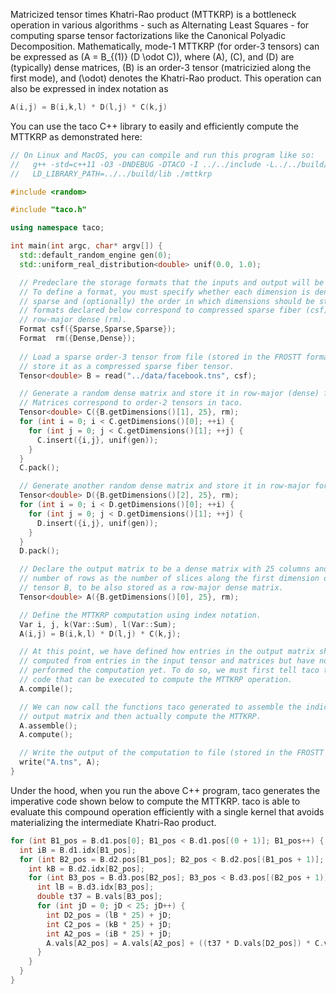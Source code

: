 Matricized tensor times Khatri-Rao product (MTTKRP) is a bottleneck operation in various algorithms - such as Alternating Least Squares - for computing sparse tensor factorizations like the Canonical Polyadic Decomposition. Mathematically, mode-1 MTTKRP (for order-3 tensors) can be expressed as \(A = B_{(1)} (D \odot C)\), where \(A\), \(C\), and \(D\) are (typically) dense matrices, \(B\) is an order-3 tensor (matricizied along the first mode), and \(\odot\) denotes the Khatri-Rao product. This operation can also be expressed in index notation as 

```c++
A(i,j) = B(i,k,l) * D(l,j) * C(k,j)
```

You can use the taco C++ library to easily and efficiently compute the MTTKRP as demonstrated here:

```c++
// On Linux and MacOS, you can compile and run this program like so:
//   g++ -std=c++11 -O3 -DNDEBUG -DTACO -I ../../include -L../../build/lib -ltaco mttkrp.cpp -o mttkrp
//   LD_LIBRARY_PATH=../../build/lib ./mttkrp

#include <random>

#include "taco.h"

using namespace taco;

int main(int argc, char* argv[]) {
  std::default_random_engine gen(0);
  std::uniform_real_distribution<double> unif(0.0, 1.0);

  // Predeclare the storage formats that the inputs and output will be stored as.
  // To define a format, you must specify whether each dimension is dense or 
  // sparse and (optionally) the order in which dimensions should be stored. The 
  // formats declared below correspond to compressed sparse fiber (csf) and 
  // row-major dense (rm).
  Format csf({Sparse,Sparse,Sparse});
  Format  rm({Dense,Dense});
 
  // Load a sparse order-3 tensor from file (stored in the FROSTT format) and 
  // store it as a compressed sparse fiber tensor.
  Tensor<double> B = read("../data/facebook.tns", csf);

  // Generate a random dense matrix and store it in row-major (dense) format. 
  // Matrices correspond to order-2 tensors in taco.
  Tensor<double> C({B.getDimensions()[1], 25}, rm);
  for (int i = 0; i < C.getDimensions()[0]; ++i) {
    for (int j = 0; j < C.getDimensions()[1]; ++j) {
      C.insert({i,j}, unif(gen));
    }
  }
  C.pack();

  // Generate another random dense matrix and store it in row-major format.
  Tensor<double> D({B.getDimensions()[2], 25}, rm);
  for (int i = 0; i < D.getDimensions()[0]; ++i) {
    for (int j = 0; j < D.getDimensions()[1]; ++j) {
      D.insert({i,j}, unif(gen));
    }
  }
  D.pack();

  // Declare the output matrix to be a dense matrix with 25 columns and the same 
  // number of rows as the number of slices along the first dimension of input 
  // tensor B, to be also stored as a row-major dense matrix.
  Tensor<double> A({B.getDimensions()[0], 25}, rm);

  // Define the MTTKRP computation using index notation.
  Var i, j, k(Var::Sum), l(Var::Sum);
  A(i,j) = B(i,k,l) * D(l,j) * C(k,j);

  // At this point, we have defined how entries in the output matrix should be 
  // computed from entries in the input tensor and matrices but have not actually 
  // performed the computation yet. To do so, we must first tell taco to generate 
  // code that can be executed to compute the MTTKRP operation.
  A.compile();

  // We can now call the functions taco generated to assemble the indices of the 
  // output matrix and then actually compute the MTTKRP.
  A.assemble();
  A.compute();

  // Write the output of the computation to file (stored in the FROSTT format).
  write("A.tns", A);
}
```

Under the hood, when you run the above C++ program, taco generates the imperative code shown below to compute the MTTKRP. taco is able to evaluate this compound operation efficiently with a single kernel that avoids materializing the intermediate Khatri-Rao product.

```c++
for (int B1_pos = B.d1.pos[0]; B1_pos < B.d1.pos[(0 + 1)]; B1_pos++) {
  int iB = B.d1.idx[B1_pos];
  for (int B2_pos = B.d2.pos[B1_pos]; B2_pos < B.d2.pos[(B1_pos + 1)]; B2_pos++) {
    int kB = B.d2.idx[B2_pos];
    for (int B3_pos = B.d3.pos[B2_pos]; B3_pos < B.d3.pos[(B2_pos + 1)]; B3_pos++) {
      int lB = B.d3.idx[B3_pos];
      double t37 = B.vals[B3_pos];
      for (int jD = 0; jD < 25; jD++) {
        int D2_pos = (lB * 25) + jD;
        int C2_pos = (kB * 25) + jD;
        int A2_pos = (iB * 25) + jD;
        A.vals[A2_pos] = A.vals[A2_pos] + ((t37 * D.vals[D2_pos]) * C.vals[C2_pos]);
      }
    }
  }
}
```
